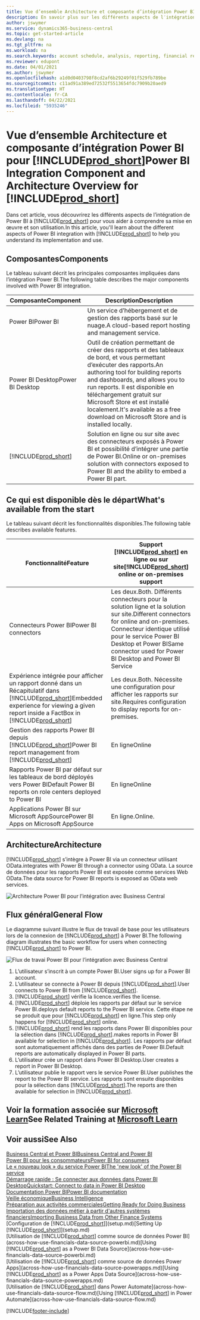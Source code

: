 ```yaml
---
title: Vue d’ensemble Architecture et composante d’intégration Power BI pour Business Central| Microsoft Docs
description: En savoir plus sur les différents aspects de l′intégration Power BI avec Business Central.
author: jswymer
ms.service: dynamics365-business-central
ms.topic: get-started-article
ms.devlang: na
ms.tgt_pltfrm: na
ms.workload: na
ms.search.keywords: account schedule, analysis, reporting, financial report, business intelligence, KPI
ms.reviewer: edupont
ms.date: 04/01/2021
ms.author: jswymer
ms.openlocfilehash: a1d0d0403798f8cd2af6b29249f01f529fb789be
ms.sourcegitcommit: c11ad91a389ed72532f5513654fdc7909b20aed9
ms.translationtype: HT
ms.contentlocale: fr-CA
ms.lasthandoff: 04/22/2021
ms.locfileid: "5935246"
---
```

# <a name="power-bi-integration-component-and-architecture-overview-for-prod_short"></a><span data-ttu-id="470f3-103">Vue d’ensemble Architecture et composante d’intégration Power BI pour [!INCLUDE[prod_short](includes/prod_short.md)]</span><span class="sxs-lookup"><span data-stu-id="470f3-103">Power BI Integration Component and Architecture Overview for [!INCLUDE[prod_short](includes/prod_short.md)]</span></span>

<span data-ttu-id="470f3-104">Dans cet article, vous découvrirez les différents aspects de l’intégration de Power BI à [!INCLUDE[prod_short](includes/prod_short.md)] pour vous aider à comprendre sa mise en œuvre et son utilisation.</span><span class="sxs-lookup"><span data-stu-id="470f3-104">In this article, you'll learn about the different aspects of Power BI integration with [!INCLUDE[prod_short](includes/prod_short.md)] to help you understand its implementation and use.</span></span>

## <a name="components"></a><span data-ttu-id="470f3-105">Composantes</span><span class="sxs-lookup"><span data-stu-id="470f3-105">Components</span></span>

<span data-ttu-id="470f3-106">Le tableau suivant décrit les principales composantes impliquées dans l’intégration Power BI.</span><span class="sxs-lookup"><span data-stu-id="470f3-106">The following table describes the major components involved with Power BI integration.</span></span>

|<span data-ttu-id="470f3-107">Composante</span><span class="sxs-lookup"><span data-stu-id="470f3-107">Component</span></span>|<span data-ttu-id="470f3-108">Description</span><span class="sxs-lookup"><span data-stu-id="470f3-108">Description</span></span>|
|---------|-----------|
|<span data-ttu-id="470f3-109">Power BI</span><span class="sxs-lookup"><span data-stu-id="470f3-109">Power BI</span></span>|<span data-ttu-id="470f3-110">Un service d’hébergement et de gestion des rapports basé sur le nuage.</span><span class="sxs-lookup"><span data-stu-id="470f3-110">A cloud-based report hosting and management service.</span></span>|
|<span data-ttu-id="470f3-111">Power BI Desktop</span><span class="sxs-lookup"><span data-stu-id="470f3-111">Power BI Desktop</span></span>|<span data-ttu-id="470f3-112">Outil de création permettant de créer des rapports et des tableaux de bord, et vous permettant d’exécuter des rapports.</span><span class="sxs-lookup"><span data-stu-id="470f3-112">An authoring tool for building reports and dashboards, and allows you to run reports.</span></span> <span data-ttu-id="470f3-113">Il est disponible en téléchargement gratuit sur Microsoft Store et est installé localement.</span><span class="sxs-lookup"><span data-stu-id="470f3-113">It's available as a free download on Microsoft Store and is installed locally.</span></span>|
|[!INCLUDE[prod_short](includes/prod_short.md)]|<span data-ttu-id="470f3-114">Solution en ligne ou sur site avec des connecteurs exposés à Power BI et possibilité d’intégrer une partie de Power BI.</span><span class="sxs-lookup"><span data-stu-id="470f3-114">Online or on-premises solution with connectors exposed to Power BI and the ability to embed a Power BI part.</span></span>|

## <a name="whats-available-from-the-start"></a><span data-ttu-id="470f3-115">Ce qui est disponible dès le départ</span><span class="sxs-lookup"><span data-stu-id="470f3-115">What's available from the start</span></span>

<span data-ttu-id="470f3-116">Le tableau suivant décrit les fonctionnalités disponibles.</span><span class="sxs-lookup"><span data-stu-id="470f3-116">The following table describes available features.</span></span>

|<span data-ttu-id="470f3-117">Fonctionnalité</span><span class="sxs-lookup"><span data-stu-id="470f3-117">Feature</span></span>|<span data-ttu-id="470f3-118">Support [!INCLUDE[prod_short](includes/prod_short.md)] en ligne ou sur site</span><span class="sxs-lookup"><span data-stu-id="470f3-118">[!INCLUDE[prod_short](includes/prod_short.md)] online or on-premises support</span></span>|
|-------|---------------------|
|<span data-ttu-id="470f3-119">Connecteurs Power BI</span><span class="sxs-lookup"><span data-stu-id="470f3-119">Power BI connectors</span></span>|<span data-ttu-id="470f3-120">Les deux.</span><span class="sxs-lookup"><span data-stu-id="470f3-120">Both.</span></span> <span data-ttu-id="470f3-121">Différents connecteurs pour la solution ligne et la solution sur site.</span><span class="sxs-lookup"><span data-stu-id="470f3-121">Different connectors for online and on-premises.</span></span> <span data-ttu-id="470f3-122">Connecteur identique utilisé pour le service Power BI Desktop et Power BI</span><span class="sxs-lookup"><span data-stu-id="470f3-122">Same connector used for Power BI Desktop and Power BI Service</span></span> |
|<span data-ttu-id="470f3-123">Expérience intégrée pour afficher un rapport donné dans un Récapitulatif dans [!INCLUDE[prod_short](includes/prod_short.md)]</span><span class="sxs-lookup"><span data-stu-id="470f3-123">Embedded experience for viewing a given report inside a FactBox in [!INCLUDE[prod_short](includes/prod_short.md)]</span></span>|<span data-ttu-id="470f3-124">Les deux.</span><span class="sxs-lookup"><span data-stu-id="470f3-124">Both.</span></span> <span data-ttu-id="470f3-125">Nécessite une configuration pour afficher les rapports sur site.</span><span class="sxs-lookup"><span data-stu-id="470f3-125">Requires configuration to display reports for on-premises.</span></span>|
|<span data-ttu-id="470f3-126">Gestion des rapports Power BI depuis [!INCLUDE[prod_short](includes/prod_short.md)]</span><span class="sxs-lookup"><span data-stu-id="470f3-126">Power BI report management from [!INCLUDE[prod_short](includes/prod_short.md)]</span></span>|<span data-ttu-id="470f3-127">En ligne</span><span class="sxs-lookup"><span data-stu-id="470f3-127">Online</span></span>|
|<span data-ttu-id="470f3-128">Rapports Power BI par défaut sur les tableaux de bord déployés vers Power BI</span><span class="sxs-lookup"><span data-stu-id="470f3-128">Default Power BI reports on role centers deployed to Power BI</span></span>|<span data-ttu-id="470f3-129">En ligne</span><span class="sxs-lookup"><span data-stu-id="470f3-129">Online</span></span>|
|<span data-ttu-id="470f3-130">Applications Power BI sur Microsoft AppSource</span><span class="sxs-lookup"><span data-stu-id="470f3-130">Power BI Apps on Microsoft AppSource</span></span>|<span data-ttu-id="470f3-131">En ligne.</span><span class="sxs-lookup"><span data-stu-id="470f3-131">Online.</span></span>|

## <a name="architecture"></a><span data-ttu-id="470f3-132">Architecture</span><span class="sxs-lookup"><span data-stu-id="470f3-132">Architecture</span></span>

[!INCLUDE[prod_short](includes/prod_short.md)] <span data-ttu-id="470f3-133">s’intègre à Power BI via un connecteur utilisant OData.</span><span class="sxs-lookup"><span data-stu-id="470f3-133">integrates with Power BI through a connector using OData.</span></span> <span data-ttu-id="470f3-134">La source de données pour les rapports Power BI est exposée comme services Web OData.</span><span class="sxs-lookup"><span data-stu-id="470f3-134">The data source for Power BI reports is exposed as OData web services.</span></span>

![Architecture Power BI pour l’intégration avec Business Central](./media/power-bi-architecture.png)

## <a name="general-flow"></a><span data-ttu-id="470f3-136">Flux général</span><span class="sxs-lookup"><span data-stu-id="470f3-136">General Flow</span></span>

<span data-ttu-id="470f3-137">Le diagramme suivant illustre le flux de travail de base pour les utilisateurs lors de la connexion de [!INCLUDE[prod_short](includes/prod_short.md)] à Power BI.</span><span class="sxs-lookup"><span data-stu-id="470f3-137">The following diagram illustrates the basic workflow for users when connecting [!INCLUDE[prod_short](includes/prod_short.md)] to Power BI.</span></span>

![Flux de travai Power BI pour l’intégration avec Business Central](./media/power-bi-flow.png)

1. <span data-ttu-id="470f3-139">L’utilisateur s’inscrit à un compte Power BI.</span><span class="sxs-lookup"><span data-stu-id="470f3-139">User signs up for a Power BI account.</span></span>
2. <span data-ttu-id="470f3-140">L’utilisateur se connecte à Power BI depuis [!INCLUDE[prod_short](includes/prod_short.md)].</span><span class="sxs-lookup"><span data-stu-id="470f3-140">User connects to Power BI from [!INCLUDE[prod_short](includes/prod_short.md)].</span></span>
3. [!INCLUDE[prod_short](includes/prod_short.md)] <span data-ttu-id="470f3-141">vérifie la licence.</span><span class="sxs-lookup"><span data-stu-id="470f3-141">verifies the license.</span></span>
4. [!INCLUDE[prod_short](includes/prod_short.md)] <span data-ttu-id="470f3-142">déploie les rapports par défaut sur le service Power BI.</span><span class="sxs-lookup"><span data-stu-id="470f3-142">deploys default reports to the Power BI service.</span></span> <span data-ttu-id="470f3-143">Cette étape ne se produit que pour [!INCLUDE[prod_short](includes/prod_short.md)] en ligne.</span><span class="sxs-lookup"><span data-stu-id="470f3-143">This step only happens for [!INCLUDE[prod_short](includes/prod_short.md)] online.</span></span>
5. [!INCLUDE[prod_short](includes/prod_short.md)] <span data-ttu-id="470f3-144">rend les rapports dans Power BI disponibles pour la sélection dans [!INCLUDE[prod_short](includes/prod_short.md)].</span><span class="sxs-lookup"><span data-stu-id="470f3-144">makes reports in Power BI available for selection in [!INCLUDE[prod_short](includes/prod_short.md)].</span></span> <span data-ttu-id="470f3-145">Les rapports par défaut sont automatiquement affichés dans des parties de Power BI.</span><span class="sxs-lookup"><span data-stu-id="470f3-145">Default reports are automatically displayed in Power BI parts.</span></span>
6. <span data-ttu-id="470f3-146">L’utilisateur crée un rapport dans Power BI Desktop.</span><span class="sxs-lookup"><span data-stu-id="470f3-146">User creates a report in Power BI Desktop.</span></span>
7. <span data-ttu-id="470f3-147">L’utilisateur publie le rapport vers le service Power BI.</span><span class="sxs-lookup"><span data-stu-id="470f3-147">User publishes the report to the Power BI service.</span></span> <span data-ttu-id="470f3-148">Les rapports sont ensuite disponibles pour la sélection dans [!INCLUDE[prod_short](includes/prod_short.md)].</span><span class="sxs-lookup"><span data-stu-id="470f3-148">The reports are then available for selection in [!INCLUDE[prod_short](includes/prod_short.md)].</span></span>

## <a name="see-related-training-at-microsoft-learn"></a><span data-ttu-id="470f3-149">Voir la formation associée sur [Microsoft Learn](/learn/modules/configure-powerbi-excel-dynamics-365-business-central/index)</span><span class="sxs-lookup"><span data-stu-id="470f3-149">See Related Training at [Microsoft Learn](/learn/modules/configure-powerbi-excel-dynamics-365-business-central/index)</span></span>

## <a name="see-also"></a><span data-ttu-id="470f3-150">Voir aussi</span><span class="sxs-lookup"><span data-stu-id="470f3-150">See Also</span></span>

[<span data-ttu-id="470f3-151">Business Central et Power BI</span><span class="sxs-lookup"><span data-stu-id="470f3-151">Business Central and Power BI</span></span>](admin-powerbi.md)  
[<span data-ttu-id="470f3-152">Power BI pour les consommateurs</span><span class="sxs-lookup"><span data-stu-id="470f3-152">Power BI for consumers</span></span>](/power-bi/consumer/end-user-consumer)  
[<span data-ttu-id="470f3-153">Le « nouveau look » du service Power BI</span><span class="sxs-lookup"><span data-stu-id="470f3-153">The 'new look' of the Power BI service</span></span>](/power-bi/service-new-look)  
[<span data-ttu-id="470f3-154">Démarrage rapide : Se connecter aux données dans Power BI Desktop</span><span class="sxs-lookup"><span data-stu-id="470f3-154">Quickstart: Connect to data in Power BI Desktop</span></span>](/power-bi/desktop-quickstart-connect-to-data)  
[<span data-ttu-id="470f3-155">Documentation Power BI</span><span class="sxs-lookup"><span data-stu-id="470f3-155">Power BI documentation</span></span>](/power-bi/)  
[<span data-ttu-id="470f3-156">Veille économique</span><span class="sxs-lookup"><span data-stu-id="470f3-156">Business Intelligence</span></span>](bi.md)  
[<span data-ttu-id="470f3-157">Préparation aux activités commerciales</span><span class="sxs-lookup"><span data-stu-id="470f3-157">Getting Ready for Doing Business</span></span>](ui-get-ready-business.md)  
[<span data-ttu-id="470f3-158">Importation des données métier à partir d'autres systèmes financiers</span><span class="sxs-lookup"><span data-stu-id="470f3-158">Importing Business Data from Other Finance Systems</span></span>](across-import-data-configuration-packages.md)  
<span data-ttu-id="470f3-159">[Configuration de [!INCLUDE[prod_short](includes/prod_short.md)]](setup.md)</span><span class="sxs-lookup"><span data-stu-id="470f3-159">[Setting Up [!INCLUDE[prod_short](includes/prod_short.md)]](setup.md)</span></span>  
<span data-ttu-id="470f3-160">[Utilisation de [!INCLUDE[prod_short](includes/prod_short.md)] comme source de données Power BI](across-how-use-financials-data-source-powerbi.md)</span><span class="sxs-lookup"><span data-stu-id="470f3-160">[Using [!INCLUDE[prod_short](includes/prod_short.md)] as a Power BI Data Source](across-how-use-financials-data-source-powerbi.md)</span></span>  
<span data-ttu-id="470f3-161">[Utilisation de [!INCLUDE[prod_short](includes/prod_short.md)] comme source de données Power Apps](across-how-use-financials-data-source-powerapps.md)</span><span class="sxs-lookup"><span data-stu-id="470f3-161">[Using [!INCLUDE[prod_short](includes/prod_short.md)] as a Power Apps Data Source](across-how-use-financials-data-source-powerapps.md)</span></span>  
<span data-ttu-id="470f3-162">[Utilisation de [!INCLUDE[prod_short](includes/prod_short.md)] dans Power Automate](across-how-use-financials-data-source-flow.md)</span><span class="sxs-lookup"><span data-stu-id="470f3-162">[Using [!INCLUDE[prod_short](includes/prod_short.md)] in Power Automate](across-how-use-financials-data-source-flow.md)</span></span>  


[!INCLUDE[footer-include](includes/footer-banner.md)]